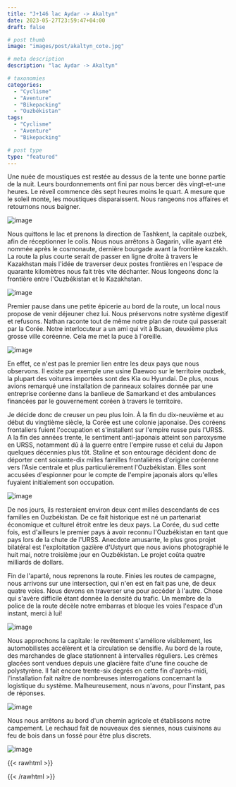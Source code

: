 ```yaml
---
title: "J+146 lac Aydar -> Akaltyn"
date: 2023-05-27T23:59:47+04:00
draft: false

# post thumb
image: "images/post/akaltyn_cote.jpg"

# meta description
description: "lac Aydar -> Akaltyn"

# taxonomies
categories:
  - "Cyclisme" 
  - "Aventure" 
  - "Bikepacking"
  - "Ouzbékistan" 
tags:
  - "Cyclisme" 
  - "Aventure" 
  - "Bikepacking" 

# post type
type: "featured"
---
```


Une nuée de moustiques est restée au dessus de la tente une bonne partie de la nuit. Leurs bourdonnements ont fini par nous bercer dès vingt-et-une heures. Le réveil commence dès sept heures moins le quart. A mesure que le soleil monte, les moustiques disparaissent. Nous rangeons nos affaires et retournons nous baigner. 

![image](../../images/post/akaltyn_camp.jpg)

Nous quittons le lac et prenons la direction de Tashkent, la capitale ouzbek, afin de réceptionner le colis. Nous nous arrêtons à Gagarin, ville ayant été nommée après le cosmonaute, dernière bourgade avant la frontière kazakh. La route la plus courte serait de passer en ligne droite à travers le Kazakhstan mais l'idée de traverser deux postes frontières en l'espace de quarante kilomètres nous fait très vite déchanter. Nous longeons donc la frontière entre l'Ouzbékistan et le Kazakhstan.

![image](../../images/post/akaltyn_camion.jpg)

Premier pause dans une petite épicerie au bord de la route, un local nous propose de venir déjeuner chez lui. Nous préservons notre système digestif et refusons. Nathan raconte tout de même notre plan de route qui passerait par la Corée. Notre interlocuteur a un ami qui vit à Busan, deuxième plus grosse ville coréenne. Cela me met la puce à l'oreille.

![image](../../images/post/akaltyn_abdu.jpg)

En effet, ce n'est pas le premier lien entre les deux pays que nous observons. Il existe par exemple une usine Daewoo sur le territoire ouzbek, la plupart des voitures importées sont des Kia ou Hyundai. De plus, nous avions remarqué une installation de panneaux solaires donnée par une entreprise coréenne dans la banlieue de Samarkand et des ambulances financées par le gouvernement coréen à travers le territoire.

Je décide donc de creuser un peu plus loin. À la fin du dix-neuvième et au début du vingtième siècle, la Corée est une colonie japonaise. Des coréens frontaliers fuient l'occupation et s'installent sur l'empire russe puis l'URSS. A la fin des années trente, le sentiment anti-japonais atteint son paroxysme en URSS, notamment dû à la guerre entre l'empire russe et celui du Japon quelques décennies plus tôt. Staline et son entourage décident donc de déporter cent soixante-dix milles familles frontalières d'origine coréenne vers l'Asie centrale et plus particulièrement l'Ouzbékistan. Elles sont accusées d'espionner pour le compte de l'empire japonais alors qu'elles fuyaient initialement son occupation. 

![image](../../images/post/akaltyn_statue.jpg)

De nos jours, ils resteraient environ deux cent milles descendants de ces familles en Ouzbékistan. De ce fait historique est né un partenariat économique et culturel étroit entre les deux pays. La Corée, du sud cette fois, est d'ailleurs le premier pays à avoir reconnu l'Ouzbékistan en tant que pays lors de la chute de l'URSS. Anecdote amusante, le plus gros projet bilatéral est l'exploitation gazière d'Ustyurt que nous avions photographié le huit mai, notre troisième jour en Ouzbékistan. Le projet coûta quatre milliards de dollars. 

Fin de l'aparté, nous reprenons la route. Finies les routes de campagne, nous arrivons sur une intersection, qui n'en est en fait pas une, de deux quatre voies. Nous devons en traverser une pour accéder à l'autre. Chose qui s'avère difficile étant donnée la densité du trafic. Un membre de la police de la route décèle notre embarras et bloque les voies l'espace d'un instant, merci à lui! 

![image](../../images/post/akaltyn_toureiffel.jpg)

Nous approchons la capitale: le revêtement s'améliore visiblement, les automobilistes accélèrent et la circulation se densifie. Au bord de la route, des marchandes de glace stationnent à intervalles réguliers. Les crèmes glacées sont vendues depuis une glacière faite d'une fine couche de polystyrène. Il fait encore trente-six degrés en cette fin d'après-midi, l'installation fait naître de nombreuses interrogations concernant la logistique du système. Malheureusement, nous n'avons, pour l'instant, pas de réponses. 

![image](../../images/post/akaltyn_glace.jpg)

Nous nous arrêtons au bord d'un chemin agricole et établissons notre campement. Le rechaud fait de nouveaux des siennes, nous cuisinons au feu de bois dans un fossé pour être plus discrets.  

![image](../../images/post/akaltyn_campsoir.jpg)

{{< rawhtml >}}
<div class="strava-embed-placeholder" data-embed-type="activity" data-embed-id="9150761364"></div><script src="https://strava-embeds.com/embed.js"></script>
{{< /rawhtml >}} 
